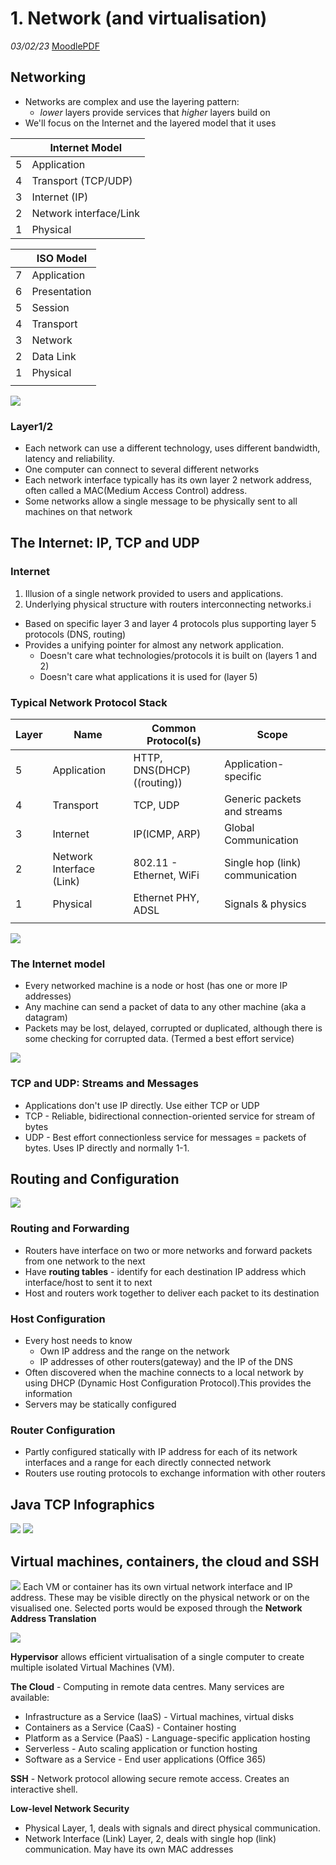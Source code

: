 # 1.  Network (and virtualisation)
_03/02/23_
[MoodlePDF](https://moodle.nottingham.ac.uk/pluginfile.php/9351635/mod_page/content/1/02%20Networking.pdf)
## Networking
- Networks are complex and use the layering pattern:
	- *lower* layers provide services that *higher* layers build on
- We'll focus on the Internet and the layered model that it uses

|     | Internet Model         |
| --- | ---------------------- |
| 5   | Application            |
| 4   | Transport (TCP/UDP)    |
| 3   | Internet (IP)          |
| 2   | Network interface/Link |
| 1   | Physical               |

|     | ISO Model    |
| --- | ------------ |
| 7   | Application  |
| 6   | Presentation |
| 5   | Session      |
| 4   | Transport    |
| 3   | Network      |
| 2   | Data Link    |
| 1   | Physical     |
|     |              |

![](../_resources/20230203112900.png)

### Layer1/2
- Each network can use a different technology, uses different bandwidth, latency and reliability.
- One computer can connect to several different networks
- Each network interface typically has its own layer 2 network address, often called a MAC(Medium Access Control) address.
- Some networks allow a single message to be physically sent to all machines on that network

## The Internet: IP, TCP and UDP
### Internet 
1. Illusion of a single network provided to users and applications. 
2. Underlying physical structure with routers interconnecting networks.i

- Based on specific layer 3 and layer 4 protocols plus supporting layer 5 protocols (DNS, routing)
- Provides a unifying pointer for almost any network application.
	- Doesn't care what technologies/protocols it is built on (layers 1 and 2)
	- Doesn't care what applications it is used for (layer 5)

### Typical Network Protocol Stack

| Layer | Name                     | Common Protocol(s)          | Scope                           |
| ----- | ------------------------ | --------------------------- | ------------------------------- |
| 5     | Application              | HTTP, DNS(DHCP) ((routing)) | Application-specific            |
| 4     | Transport                | TCP, UDP                    | Generic packets and streams     |
| 3     | Internet                 | IP(ICMP, ARP)               | Global Communication            |
| 2     | Network Interface (Link) | 802.11 - Ethernet, WiFi     | Single hop (link) communication |
| 1     | Physical                 | Ethernet PHY, ADSL          | Signals & physics               |
|       |                          |                             |                                 |

![](../_resources/20230203114228.png)

### The Internet model
- Every networked machine is a node or host (has one or more IP addresses)
- Any machine can send a packet of data to any other machine (aka a datagram)
- Packets may be lost, delayed, corrupted or duplicated, although there is some checking for corrupted data. (Termed a best effort service)

![](../_resources/20230203114514.png)

### TCP and UDP: Streams and Messages
- Applications don't use IP directly. Use either TCP or UDP
- TCP - Reliable, bidirectional connection-oriented service for stream of bytes
- UDP - Best effort connectionless service for messages = packets of bytes. Uses IP directly and normally 1-1.

## Routing and Configuration
![](../_resources/20230203121920.png)

### Routing and Forwarding
- Routers have interface on two or more networks and forward packets from one network to the next
- Have **routing tables** - identify for each destination IP address which interface/host to sent it to next
- Host and routers work together to deliver each packet to its destination

### Host Configuration
- Every host needs to know
	- Own IP address and the range on the network
	- IP addresses of other routers(gateway) and the IP of the DNS
- Often discovered when the machine connects to a local network by using DHCP (Dynamic Host Configuration Protocol).This provides the information
- Servers may be statically configured

### Router Configuration
- Partly configured statically with IP address for each of its network interfaces and a range for each directly connected network
- Routers use routing protocols to exchange information with other routers

## Java TCP Infographics
![](../_resources/20230203123215.png)
![](../_resources/20230203123229.png)

## Virtual machines, containers, the cloud and SSH
![](../_resources/20230203124335.png)
Each VM or container has its own virtual network interface and IP address. These may be visible directly on the physical network or on the visualised one. Selected ports would be exposed through the **Network Address Translation**


![](../_resources/20230203125140.png)

**Hypervisor** allows efficient virtualisation of a single computer to create multiple isolated Virtual Machines (VM).

**The Cloud** - Computing in remote data centres. Many services are available:
- Infrastructure as a Service (IaaS) - Virtual machines, virtual disks
- Containers as a Service (CaaS) - Container hosting
- Platform as a Service (PaaS) - Language-specific application hosting
- Serverless - Auto scaling application or function hosting
- Software as a Service - End user applications (Office 365)

**SSH** - Network protocol allowing secure remote access. Creates an interactive shell.

**Low-level Network Security** 
- Physical Layer, 1, deals with signals and direct physical communication. 
- Network Interface (Link) Layer, 2, deals with single hop (link) communication. May have its own MAC addresses

